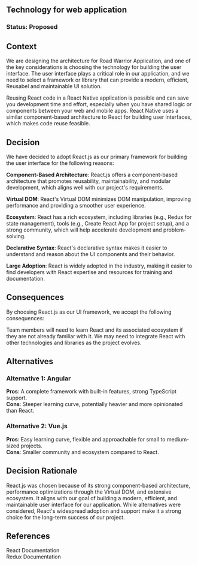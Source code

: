 ## Technology for web application


### Status: Proposed

## Context
We are designing the architecture for Road Warrior Application, and one of the key considerations is choosing the technology for building the user interface. The user interface plays a critical role in our application, and we need to select a framework or library that can provide a modern, efficient, Reusabel and maintainable UI solution.

Reusing React code in a React Native application is possible and can save you development time and effort, especially when you have shared logic or components between your web and mobile apps. React Native uses a similar component-based architecture to React for building user interfaces, which makes code reuse feasible. 

## Decision
We have decided to adopt React.js as our primary framework for building the user interface for the following reasons:

**Component-Based Architecture**: React.js offers a component-based architecture that promotes reusability, maintainability, and modular development, which aligns well with our project's requirements.

**Virtual DOM**: React's Virtual DOM minimizes DOM manipulation, improving performance and providing a smoother user experience.

**Ecosystem**: React has a rich ecosystem, including libraries (e.g., Redux for state management), tools (e.g., Create React App for project setup), and a strong community, which will help accelerate development and problem-solving.

**Declarative Syntax**: React's declarative syntax makes it easier to understand and reason about the UI components and their behavior.

**Large Adoption**: React is widely adopted in the industry, making it easier to find developers with React expertise and resources for training and documentation.

## Consequences
By choosing React.js as our UI framework, we accept the following consequences:

Team members will need to learn React and its associated ecosystem if they are not already familiar with it.
We may need to integrate React with other technologies and libraries as the project evolves.

## Alternatives
### Alternative 1: Angular
**Pros**: A complete framework with built-in features, strong TypeScript support.  
**Cons**: Steeper learning curve, potentially heavier and more opinionated than React.


### Alternative 2: Vue.js
**Pros**: Easy learning curve, flexible and approachable for small to medium-sized projects.  
**Cons**: Smaller community and ecosystem compared to React.

## Decision Rationale
React.js was chosen because of its strong component-based architecture, performance optimizations through the Virtual DOM, and extensive ecosystem. It aligns with our goal of building a modern, efficient, and maintainable user interface for our application. While alternatives were considered, React's widespread adoption and support make it a strong choice for the long-term success of our project.

## References
React Documentation  
Redux Documentation

